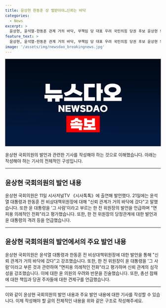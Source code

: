 ```yaml
---
title: 윤상현 한동훈 상 벌받아야…신뢰는 바닥
categories:
  - News
excerpt: >
  윤상현, 윤석열-한동훈 관계 거의 바닥, 무책임 당 대표 우려 국민의힘 당권 후보 윤상현 의원은 윤석열 대통령과 한동훈 전 비상대책위원장의 관계가 신뢰를 잃었다고 지적하며, 한 전 위원장의 대통령 비난과 당정관계 위협을 우려했다. 또한, 이철규 의원과 나경원 의원 등의 압박을 거론하며 당 내 갈등을 지적하고, 총선 패배 책임론을 강조했다.
feature_text: >
  윤상현, 윤석열-한동훈 관계 거의 바닥, 무책임 당 대표 우려 국민의힘 당권 후보 윤상현 의원은 윤석열 대통령과 한동훈 전 비상대책위원장의 관계가 신뢰를 잃었다고 지적하며, 한 전 위원장의 대통령 비난과 당정관계 위협을 우려했다. 또한, 이철규 의원과 나경원 의원 등의 압박을 거론하며 당 내 갈등을 지적하고, 총선 패배 책임론을 강조했다.
image: '/assets/img/newsdao_breakingnews.jpg'
---
```


<p><img src="/assets/img/newsdao_breakingnews.jpg" alt="pcversion 속보" /></p>

<p>윤상현 국회의원의 발언과 관련한 기사를 작성해야 하는 것으로 이해했습니다. 아래는 작성해야 하는 기사의 전체적인 구성입니다.</p>

<hr />

<h2 data-ke-size="size26">윤상현 국회의원의 발언 내용</h2>

<p>윤상현 국회의원은 11일 시사저널TV 《시사톡톡》에 출연해 발언했다. 21일에는 윤석열 대통령과 한동훈 전 비상대책위원장에 대해 "신뢰 관계가 거의 바닥에 갔다"고 말했습니다. 또한 윤 대통령을 '그 사람'이라고 부르는 한 전 위원장의 발언을 언급하며 "면피용 의례적인 전화"라고 평가했습니다. 또한, 한 전 위원장의 당정관계에 대한 발언과 윤 대통령의 격려 등을 언급했습니다.</p>

<hr />

<h2 data-ke-size="size26">윤상현 국회의원의 발언에서의 주요 발언 내용</h2>

<p>윤상현 국회의원은 윤석열 대통령과 한동훈 전 비상대책위원장에 대한 발언을 통해 "신뢰 관계가 거의 바닥에 갔다"고 강조했습니다. 또한, 한 전 위원장이 윤 대통령을 '그 사람'이라고 부른 것과 관련하여 "면피용 의례적인 전화"라고 평가하며 신뢰 관계의 심각성을 강조했습니다. 이에 대한 윤 의원의 우려와 반문을 진술했습니다. 또한, 총선 참패에 대한 책임과 당권 주자들에 대한 견제구를 언급했습니다.</p>

<hr />

<p>이와 같이 윤상현 국회의원의 발언 내용과 주요 발언 내용에 대한 기사를 작성할 수 있습니다. 이제 작성해야 할 글의 전체적인 내용을 위와 같은 구조로 작성해주세요.</p>

